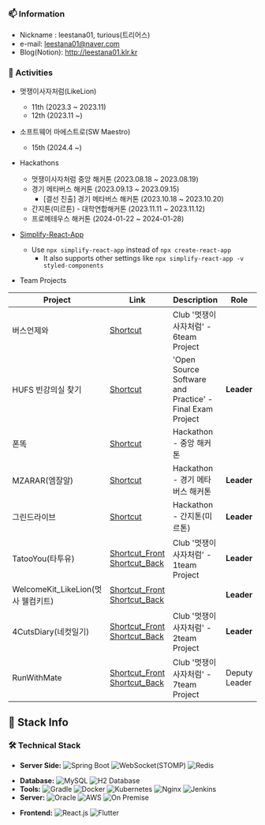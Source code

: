 ### 📫 Information
- Nickname : leestana01, turious(트리어스)
- e-mail: leestana01@naver.com
- Blog(Notion): http://leestana01.klr.kr

### 📜 Activities
- 멋쟁이사자처럼(LikeLion)
  - 11th (2023.3 ~ 2023.11)
  - 12th (2023.11 ~)
- 소프트웨어 마에스트로(SW Maestro)
  - 15th (2024.4 ~)
- Hackathons
  - 멋쟁이사자처럼 중앙 해커톤 (2023.08.18 ~ 2023.08.19)
  - 경기 메타버스 해커톤 (2023.09.13 ~ 2023.09.15)
    - [결선 진출] 경기 메타버스 해커톤 (2023.10.18 ~ 2023.10.20)
  - 간지톤(미르톤) - 대학연합해커톤 (2023.11.11 ~ 2023.11.12)
  - 프로메테우스 해커톤 (2024-01-22 ~ 2024-01-28)
- [Simplify-React-App](https://github.com/leestana01/Simplify-React-App)
  - Use ```npx simplify-react-app``` instead of ```npx create-react-app```
    - It also supports other settings like ```npx simplify-react-app -v styled-components```


- Team Projects

| Project | Link | Description | Role |
| ------------ | ---- | ---- | ---- |
| 버스언제와 | [Shortcut](https://github.com/hufslion11th/6team_mini_project) | Club '멋쟁이사자처럼' - 6team Project | |
| HUFS 빈강의실 찾기 | [Shortcut](https://github.com/leestana01/OSS-6team) | 'Open Source Software and Practice' - Final Exam Project | **Leader** |
| 폰똑 | [Shortcut](https://github.com/leestana01/PhoneDdok) | Hackathon - 중앙 해커톤 |  |
| MZARAR(엠잘알) | [Shortcut](https://github.com/leestana01/MZ-AR-AR_Refactoring) | Hackathon - 경기 메타버스 해커톤 | **Leader** |
| 그린드라이브 | [Shortcut](https://github.com/leestana01/greendrive_back) | Hackathon - 간지톤(미르톤) | **Leader** |
| TatooYou(타투유) | [Shortcut_Front](https://github.com/leestana01/tattooyou_front) [Shortcut_Back](https://github.com/leestana01/tattooyou_back) | Club '멋쟁이사자처럼' - 1team Project| **Leader**|
| WelcomeKit_LikeLion(멋사 웰컴키트) | [Shortcut_Front](https://github.com/leestana01/WelcomKit_LikeLion) [Shortcut_Back](https://github.com/leestana01/WelcomKit_LikeLion_Back) | | **Leader**|
| 4CutsDiary(네컷일기) | [Shortcut_Front](https://github.com/hufslion-12th/team2-front) [Shortcut_Back](https://github.com/hufslion-12th/team2-back) | Club '멋쟁이사자처럼' - 2team Project| **Leader**|
| RunWithMate | [Shortcut_Front](https://github.com/Likelion12th-HufsGlobal-Hackathon-team7/FE) [Shortcut_Back](https://github.com/Likelion12th-HufsGlobal-Hackathon-team7/BE) | Club '멋쟁이사자처럼' - 7team Project| Deputy Leader|


## 🚀 Stack Info 

### 🛠️ Technical Stack
- **Server Side:**
![Spring Boot](https://img.shields.io/badge/Spring%20Boot-6DB33F?style=for-the-badge&logo=springboot&logoColor=white)
![WebSocket(STOMP)](https://img.shields.io/badge/WebSocket(STOMP)-ffffff?style=for-the-badge&logo=websockets&logoColor=black)
![Redis](https://img.shields.io/badge/Redis-DC382D?style=for-the-badge&logo=redis&logoColor=white)
<!--
![Hibernate](https://img.shields.io/badge/Hibernate-59666C?style=for-the-badge&logo=hibernate&logoColor=white)
![JPA](https://img.shields.io/badge/JPA-007396?style=for-the-badge&logo=java&logoColor=white)
-->
- **Database:**
![MySQL](https://img.shields.io/badge/MySQL-4479A1?style=for-the-badge&logo=mysql&logoColor=white)
![H2 Database](https://img.shields.io/badge/H2_Database-ffffff?style=for-the-badge&logo=h2&logoColor=black)
- **Tools:** 
![Gradle](https://img.shields.io/badge/Gradle-02303A?style=for-the-badge&logo=gradle&logoColor=white)
![Docker](https://img.shields.io/badge/Docker-2496ED?style=for-the-badge&logo=docker&logoColor=white)
![Kubernetes](https://img.shields.io/badge/Kubernetes-326CE5?style=for-the-badge&logo=kubernetes&logoColor=white)
![Nginx](https://img.shields.io/badge/Nginx-009639?style=for-the-badge&logo=nginx&logoColor=white)
![Jenkins](https://img.shields.io/badge/Jenkins-D24939?style=for-the-badge&logo=jenkins&logoColor=white)
- **Server:**
![Oracle](https://img.shields.io/badge/Oracle%20Cloud-F80000?style=for-the-badge&logo=oracle&logoColor=white)
![AWS](https://img.shields.io/badge/AWS-232F3E?style=for-the-badge&logo=amazonaws&logoColor=white)
![On Premise](https://img.shields.io/badge/On%20Premise-007396?style=for-the-badge&logo=server&logoColor=white)
<!-- ![Physical Server](https://img.shields.io/badge/My%20Local%20Physical%20Server-007396?style=for-the-badge&logo=server&logoColor=white) -->

- **Frontend:**
![React.js](https://img.shields.io/badge/React.js-61DAFB?style=for-the-badge&logo=react&logoColor=black)
![Flutter](https://img.shields.io/badge/Flutter-02569B?style=for-the-badge&logo=flutter&logoColor=white)


<!--
(Things to Study)
![Kafka](https://img.shields.io/badge/Kafka-231F20?style=for-the-badge&logo=apachekafka&logoColor=white)
-->


<!--
---

My Main Position : BACK-END Developer

However, my approach to learning and development is like below:

- **Back-End Development Focus**
  - **Optimization of Algorithms**
    - Focusing on saving time and memory through algorithm optimization.
  - **Diverse Technical Trials**
    - Engaging in various technical experiments.
  - **Repetitive Learning of Tried Tech Stacks**
    - Ensuring quick and efficient implementation of familiar tech stacks through repeated learning.

- **Undergraduate Studies: Diverse Learning**
  - **Advocating for a broad learning spectrum**
    - Beyond back-end, exploring diverse tech domains
  - **Blending various study areas**
    - for a comprehensive tech understanding
  - **Comprehending operational flow and system interconnectivity**

---

<p align="center"><strong><em>"Technology: Where versatility meets expertise."</em></strong></p>

---

### 👀 Interests
- Enjoying assembling teams and engaging in various team projects, such as hackathons
- Cloud Services (with the ability to independently set up environments, not solely relying on these services)
- **RESTful API** Design and Implementation
- Continuous Learning and Acquiring New Technologies
  
  (Being at an undergraduate level, I'm planning to study all aspects(Front, ServerSide, ...) without discrimination)
-->
<!--
### 📈 GitHub Stats
![Your GitHub Stats](https://github-readme-stats.vercel.app/api?username=leestana01&show_icons=true)


- [Project Name 1](#) - Description 1
- [Project Name 2](#) - Description 2
- [Project Name 3](#) - Description 3
-->
